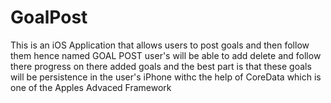 # GoalPost

This is an iOS Application that allows users to post goals and then follow them hence named GOAL POST user's will be able to add delete and follow there progress on there added goals and the best part is that these goals will be persistence in the user's iPhone withc the help of CoreData which is one of the Apples Advaced Framework 
